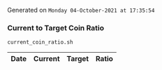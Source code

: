 Generated on `Monday 04-October-2021 at 17:35:54`

### Current to Target Coin Ratio
`current_coin_ratio.sh`

Date|Current|Target|Ratio
---|---|---|---

